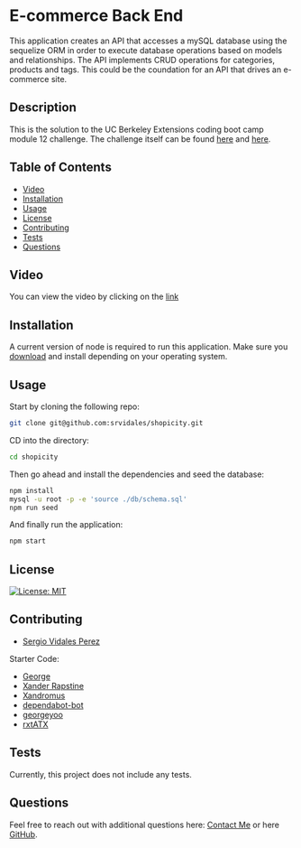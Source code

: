 # E-commerce Back End
This application creates an API that accesses a mySQL database using the sequelize ORM in order to execute database operations based on models and relationships.
The API implements CRUD operations for categories, products and tags. This could be the coundation for an API that drives an e-commerce site.

## Description

This is the solution to the UC Berkeley Extensions coding boot camp module 12 challenge.
The challenge itself can be
found [here](https://bootcampspot.instructure.com/courses/3826/assignments/57127?module_item_id=1006828)
and [here](https://git.bootcampcontent.com/University-of-California---Berkeley/UCB-VIRT-FSF-PT-06-2023-U-LOLC/-/tree/main/13-ORM/02-Challenge).

## Table of Contents
- [Video](#video)
- [Installation](#installation)
- [Usage](#usage)
- [License](#license)
- [Contributing](#contributing)
- [Tests](#tests)
- [Questions](#questions)

## Video
You can view the video by clicking on the [link](https://drive.google.com/file/d/1eAEHNpFHcSI8RhG4FqmObQNNp_qSitQD/view?usp=sharing)

## Installation
A current version of node is required to run this application. Make sure you [download](https://nodejs.org/en/download) and install depending on your operating system.

## Usage
Start by cloning the following repo:
```bash
git clone git@github.com:srvidales/shopicity.git
```

CD into the directory:
```bash
cd shopicity
```

Then go ahead and install the dependencies and seed the database:
```bash
npm install
mysql -u root -p -e 'source ./db/schema.sql'
npm run seed
```

And finally run the application:
```bash
npm start
```

## License
[![License: MIT](https://img.shields.io/badge/License-MIT-yellow.svg)](https://opensource.org/licenses/MIT)

## Contributing
- [Sergio Vidales Perez](mailto://srvidales@gmail.com)

Starter Code:
- [George](mailto://gcyoosf@gmail.com)
- [Xander Rapstine](mailto://xanderrapstine@gmail.com)
- [Xandromus](mailto://xanderrapstine@gmail.com)
- [dependabot-bot](mailto://49699333+dependabot[bot]@users.noreply.github.com)
- [georgeyoo](mailto://<gcyoosf@gmail.com>)
- [rxtATX](mailto://rachel.thiim@gmail.com)

## Tests
Currently, this project does not include any tests.

## Questions
Feel free to reach out with additional questions here: [Contact Me](mailto://srvidales@gmail.com) or here [GitHub](https://github.com/srvidales).

